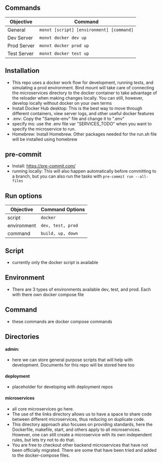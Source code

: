 ## Commands

| Objective      | Command
|----------------|-------------------------------------------------
| General        | `monxt [script] [environment] [command]`
| Dev Server     | `monxt docker dev up `
| Prod Server    | `monxt docker prod up`
| Test Server    | `monxt docker test up`


## Installation

- This repo uses a docker work flow for development, running tests, and simulating a prod environment. Bind mount will take care of connecting the microservices directory to the docker container to take advantage of the reloader when making changes locally. You can still, however, develop locally without docker on your own terms
- Install Docker Hub desktop: This is the best way to move through different containers, view server logs, and other useful docker features
- .env: Copy the "Sample-env" file and change it to ".env"
- specify ms: use the .env file var "SERVICES_TODO" when you want to specify the microservice to run.
- Homebrew: Install Homebrew. Other packages needed for the run.sh file will be installed using homebrew


## pre-commit

- Install: https://pre-commit.com/
- running locally: This will also happen automatically before committing to a branch, but you can also run the tasks with `pre-commit run --all-files`

## Run options


| Objective      | Command Options
|----------------|-------------------------------------------------
| script         | `docker`
| environment    | `dev, test, prod`
| command        | `build, up, down`


## Script

- currently only the docker script is available


## Environment

- There are 3 types of environments available dev, test, and prod. Each with there own docker compose file


## Command

- these commands are docker compose commands

## Directories

#### admin:
- here we can store general purpose scripts that will help with development. Documents for this repo will be stored here too

#### deployment
- placeholder for developing with deployment repos

#### microservices
- all core microservices go here.
- The use of the links directory allows us to have a space to share code between different microservices, thus reducing on duplicate code.
- This directory approach also focuses on providing standards, here the Dockerfile, makefile, start, and others apply to all microservices. However, one can still create a microservice with its own independent rules, but lets try not to do that.
- You are free to checkout other backend microservices that have not been officially migrated. There are some that have been tried and added to the docker-compose files.
